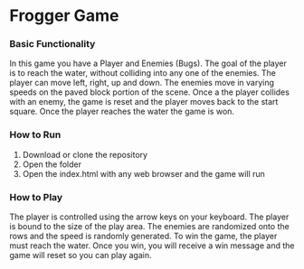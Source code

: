 # Frogger Game

### Basic Functionality

In this game you have a Player and Enemies (Bugs). The goal of the player is to reach the water, without colliding into any one of the enemies. The player can move left, right, up and down. The enemies move in varying speeds on the paved block portion of the scene. Once a the player collides with an enemy, the game is reset and the player moves back to the start square. Once the player reaches the water the game is won.

### How to Run

1. Download or clone the repository 
2. Open the folder 
3. Open the index.html with any web browser and the game will run

### How to Play

 The player is controlled using the arrow keys on your keyboard. The player is bound to the size of the play area. The enemies are randomized onto the rows and the speed is randomly generated. To win the game, the player must reach the water. Once you win, you will receive a win message and the game will reset so you can play again.